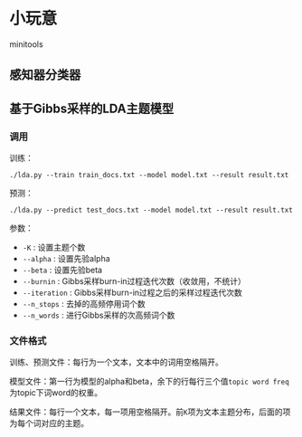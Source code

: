 小玩意
=========
minitools


感知器分类器
------------

基于Gibbs采样的LDA主题模型
--------------------------

### 调用

训练：

    ./lda.py --train train_docs.txt --model model.txt --result result.txt

预测：

    ./lda.py --predict test_docs.txt --model model.txt --result result.txt

参数：
* `-K` : 设置主题个数
* `--alpha` : 设置先验alpha
* `--beta` : 设置先验beta
* `--burnin` : Gibbs采样burn-in过程迭代次数（收敛用，不统计）
* `--iteration` : Gibbs采样burn-in过程之后的采样过程迭代次数
* `--n_stops` : 去掉的高频停用词个数
* `--n_words` : 进行Gibbs采样的次高频词个数

### 文件格式

训练、预测文件：每行为一个文本，文本中的词用空格隔开。

模型文件：第一行为模型的alpha和beta，余下的行每行三个值`topic word freq`为topic下词word的权重。

结果文件：每行一个文本，每一项用空格隔开。前`K`项为文本主题分布，后面的项为每个词对应的主题。
